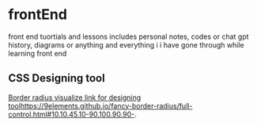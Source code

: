 # frontEnd
front end tuortials and lessons
includes personal notes, codes or chat gpt history, diagrams or anything and everything i i have gone through while learning front end

## CSS Designing tool

[Border radius visualize link for designing tool]()https://9elements.github.io/fancy-border-radius/full-control.html#10.10.45.10-90.100.90.90-.
